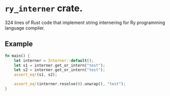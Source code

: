 # `ry_interner` crate.
324 lines of Rust code that implement string internering for Ry programming language compiler.

## Example
```rs
fn main() {
    let interner = Interner::default();
    let s1 = interner.get_or_intern("test");
    let s2 = interner.get_or_intern("test");
    assert_eq!(s1, s2);

    assert_eq!(interner.resolve(0).unwrap(), "test");
}
```